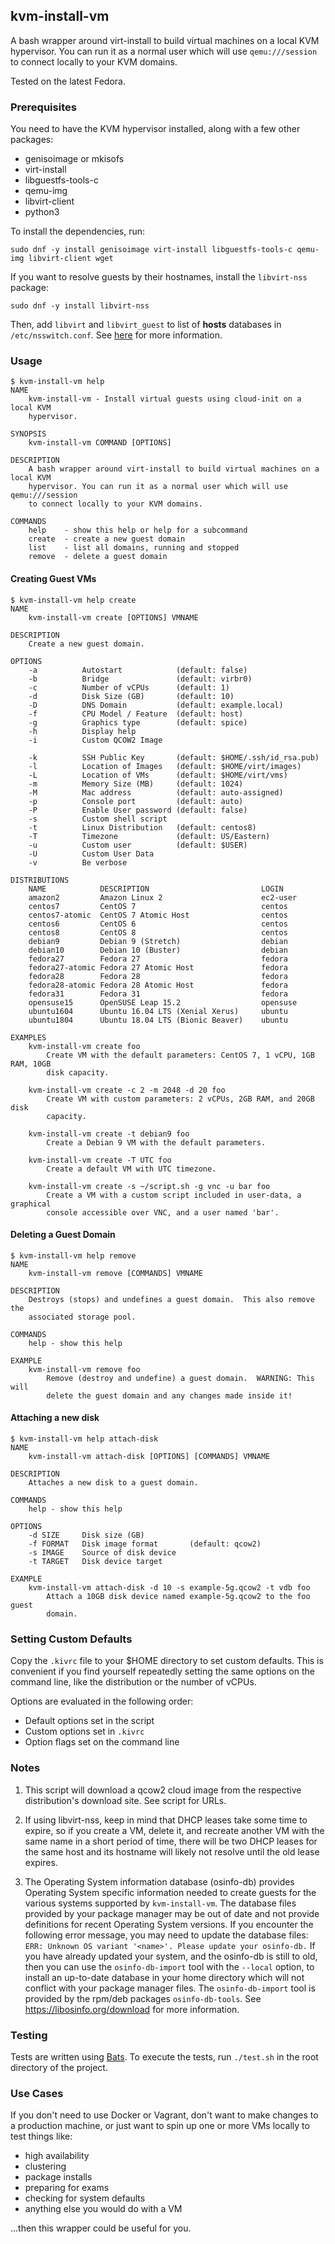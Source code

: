 ## kvm-install-vm

A bash wrapper around virt-install to build virtual machines on a local KVM
hypervisor.  You can run it as a normal user which will use `qemu:///session` to
connect locally to your KVM domains.

Tested on the latest Fedora.

### Prerequisites

You need to have the KVM hypervisor installed, along with a few other packages:

- genisoimage or mkisofs
- virt-install
- libguestfs-tools-c
- qemu-img
- libvirt-client
- python3

To install the dependencies, run:

```
sudo dnf -y install genisoimage virt-install libguestfs-tools-c qemu-img libvirt-client wget
```

If you want to resolve guests by their hostnames, install the `libvirt-nss` package:

```
sudo dnf -y install libvirt-nss
```

Then, add `libvirt` and `libvirt_guest` to list of **hosts** databases in
`/etc/nsswitch.conf`.  See [here](https://libvirt.org/nss.html) for more
information.

### Usage

```
$ kvm-install-vm help
NAME
    kvm-install-vm - Install virtual guests using cloud-init on a local KVM
    hypervisor.

SYNOPSIS
    kvm-install-vm COMMAND [OPTIONS]

DESCRIPTION
    A bash wrapper around virt-install to build virtual machines on a local KVM
    hypervisor. You can run it as a normal user which will use qemu:///session
    to connect locally to your KVM domains.

COMMANDS
    help    - show this help or help for a subcommand
    create  - create a new guest domain
    list    - list all domains, running and stopped
    remove  - delete a guest domain
```

#### Creating Guest VMs

```
$ kvm-install-vm help create
NAME
    kvm-install-vm create [OPTIONS] VMNAME

DESCRIPTION
    Create a new guest domain.

OPTIONS
    -a          Autostart            (default: false)
    -b          Bridge               (default: virbr0)
    -c          Number of vCPUs      (default: 1)
    -d          Disk Size (GB)       (default: 10)
    -D          DNS Domain           (default: example.local)
    -f          CPU Model / Feature  (default: host)
    -g          Graphics type        (default: spice)
    -h          Display help
    -i          Custom QCOW2 Image

    -k          SSH Public Key       (default: $HOME/.ssh/id_rsa.pub)
    -l          Location of Images   (default: $HOME/virt/images)
    -L          Location of VMs      (default: $HOME/virt/vms)
    -m          Memory Size (MB)     (default: 1024)
    -M          Mac address          (default: auto-assigned)
    -p          Console port         (default: auto)
    -P          Enable User password (default: false)
    -s          Custom shell script
    -t          Linux Distribution   (default: centos8)
    -T          Timezone             (default: US/Eastern)
    -u          Custom user          (default: $USER)
    -U          Custom User Data
    -v          Be verbose

DISTRIBUTIONS
    NAME            DESCRIPTION                         LOGIN
    amazon2         Amazon Linux 2                      ec2-user
    centos7         CentOS 7                            centos
    centos7-atomic  CentOS 7 Atomic Host                centos
    centos6         CentOS 6                            centos
    centos8         CentOS 8                            centos
    debian9         Debian 9 (Stretch)                  debian
    debian10        Debian 10 (Buster)                  debian
    fedora27        Fedora 27                           fedora
    fedora27-atomic Fedora 27 Atomic Host               fedora
    fedora28        Fedora 28                           fedora
    fedora28-atomic Fedora 28 Atomic Host               fedora
    fedora31        Fedora 31                           fedora
    opensuse15      OpenSUSE Leap 15.2                  opensuse
    ubuntu1604      Ubuntu 16.04 LTS (Xenial Xerus)     ubuntu
    ubuntu1804      Ubuntu 18.04 LTS (Bionic Beaver)    ubuntu

EXAMPLES
    kvm-install-vm create foo
        Create VM with the default parameters: CentOS 7, 1 vCPU, 1GB RAM, 10GB
        disk capacity.

    kvm-install-vm create -c 2 -m 2048 -d 20 foo
        Create VM with custom parameters: 2 vCPUs, 2GB RAM, and 20GB disk
        capacity.

    kvm-install-vm create -t debian9 foo
        Create a Debian 9 VM with the default parameters.

    kvm-install-vm create -T UTC foo
        Create a default VM with UTC timezone.

    kvm-install-vm create -s ~/script.sh -g vnc -u bar foo
        Create a VM with a custom script included in user-data, a graphical
        console accessible over VNC, and a user named 'bar'.
```

#### Deleting a Guest Domain

```
$ kvm-install-vm help remove
NAME
    kvm-install-vm remove [COMMANDS] VMNAME

DESCRIPTION
    Destroys (stops) and undefines a guest domain.  This also remove the
    associated storage pool.

COMMANDS
    help - show this help

EXAMPLE
    kvm-install-vm remove foo
        Remove (destroy and undefine) a guest domain.  WARNING: This will
        delete the guest domain and any changes made inside it!
```

#### Attaching a new disk

```
$ kvm-install-vm help attach-disk
NAME
    kvm-install-vm attach-disk [OPTIONS] [COMMANDS] VMNAME

DESCRIPTION
    Attaches a new disk to a guest domain.

COMMANDS
    help - show this help

OPTIONS
    -d SIZE     Disk size (GB)
    -f FORMAT   Disk image format       (default: qcow2)
    -s IMAGE    Source of disk device
    -t TARGET   Disk device target

EXAMPLE
    kvm-install-vm attach-disk -d 10 -s example-5g.qcow2 -t vdb foo
        Attach a 10GB disk device named example-5g.qcow2 to the foo guest
        domain.
```

### Setting Custom Defaults

Copy the `.kivrc` file to your $HOME directory to set custom defaults.  This is
convenient if you find yourself repeatedly setting the same options on the
command line, like the distribution or the number of vCPUs.

Options are evaluated in the following order:

- Default options set in the script
- Custom options set in `.kivrc`
- Option flags set on the command line

### Notes

1. This script will download a qcow2 cloud image from the respective
   distribution's download site.  See script for URLs.

2. If using libvirt-nss, keep in mind that DHCP leases take some time to
   expire, so if you create a VM, delete it, and recreate another VM with the
   same name in a short period of time, there will be two DHCP leases for the
   same host and its hostname will likely not resolve until the old lease
   expires.

3. The Operating System information database (osinfo-db) provides Operating
   System specific information needed to create guests for the various systems
   supported by `kvm-install-vm`.  The database files provided by your package
   manager may be out of date and not provide definitions for recent Operating
   System versions. If you encounter the following error message, you may need
   to update the database files:
   `ERR: Unknown OS variant '<name>'. Please update your osinfo-db.`
   If you have already updated your system, and the osinfo-db is still to old,
   then you can use the `osinfo-db-import` tool with the `--local` option, to
   install an up-to-date database in your home directory which will not
   conflict with your package manager files. The `osinfo-db-import` tool is
   provided by the rpm/deb packages `osinfo-db-tools`.
   See https://libosinfo.org/download for more information.

### Testing

Tests are written using [Bats](https://github.com/sstephenson/bats).  To
execute the tests, run `./test.sh` in the root directory of the project.

### Use Cases

If you don't need to use Docker or Vagrant, don't want to make changes to a
production machine, or just want to spin up one or more VMs locally to test
things like:

- high availability
- clustering
- package installs
- preparing for exams
- checking for system defaults
- anything else you would do with a VM

...then this wrapper could be useful for you.
